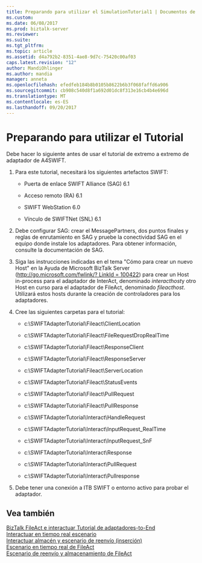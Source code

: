 ```yaml
---
title: Preparando para utilizar el SimulationTutorial1 | Documentos de Microsoft
ms.custom: 
ms.date: 06/08/2017
ms.prod: biztalk-server
ms.reviewer: 
ms.suite: 
ms.tgt_pltfrm: 
ms.topic: article
ms.assetid: d4a792b2-8351-4ae8-9d7c-75420c00af03
caps.latest.revision: "12"
author: MandiOhlinger
ms.author: mandia
manager: anneta
ms.openlocfilehash: efedfeb184b8b0105b8622b6b3f068faffd6a906
ms.sourcegitcommit: cb908c540d8f1a692d01dc8f313e16cb4b4e696d
ms.translationtype: MT
ms.contentlocale: es-ES
ms.lasthandoff: 09/20/2017
---
```

# <a name="preparing-to-use-the-tutorial"></a>Preparando para utilizar el Tutorial
Debe hacer lo siguiente antes de usar el tutorial de extremo a extremo de adaptador de A4SWIFT.  
  
1.  Para este tutorial, necesitará los siguientes artefactos SWIFT:  
  
    -   Puerta de enlace SWIFT Alliance (SAG) 6.1  
  
    -   Acceso remoto (RA) 6.1  
  
    -   SWIFT WebStation 6.0  
  
    -   Vínculo de SWIFTNet (SNL) 6.1  
  
2.  Debe configurar SAG: crear el MessagePartners, dos puntos finales y reglas de enrutamiento en SAG y pruebe la conectividad SAG en el equipo donde instale los adaptadores. Para obtener información, consulte la documentación de SAG.  
  
3.  Siga las instrucciones indicadas en el tema "Cómo para crear un nuevo Host" en la Ayuda de Microsoft BizTalk Server ([http://go.microsoft.com/fwlink/? LinkId = 100422](http://go.microsoft.com/fwlink/?LinkId=100422)) para crear un Host in-process para el adaptador de InterAct, denominado *interacthost*y otro Host en curso para el adaptador de FileAct, denominado *fileacthost*. Utilizará estos hosts durante la creación de controladores para los adaptadores.  
  
4.  Cree las siguientes carpetas para el tutorial:  
  
    -   c:\SWIFTAdapterTutorial\Fileact\ClientLocation  
  
    -   c:\SWIFTAdapterTutorial\Fileact\FileRequestDropRealTime  
  
    -   c:\SWIFTAdapterTutorial\Fileact\ResponseClient  
  
    -   c:\SWIFTAdapterTutorial\Fileact\ResponseServer  
  
    -   c:\SWIFTAdapterTutorial\Fileact\ServerLocation  
  
    -   c:\SWIFTAdapterTutorial\Fileact\StatusEvents  
  
    -   c:\SWIFTAdapterTutorial\Fileact\PullRequest  
  
    -   c:\SWIFTAdapterTutorial\Fileact\PullResponse  
  
    -   c:\SWIFTAdapterTutorial\Interact\HandleRequest  
  
    -   c:\SWIFTAdapterTutorial\Interact\InputRequest_RealTime  
  
    -   c:\SWIFTAdapterTutorial\Interact\InputRequest_SnF  
  
    -   c:\SWIFTAdapterTutorial\Interact\Response  
  
    -   c:\SWIFTAdapterTutorial\Interact\PullRequest  
  
    -   c:\SWIFTAdapterTutorial\Interact\Pullresponse  
  
5.  Debe tener una conexión a ITB SWIFT o entorno activo para probar el adaptador.  
  
## <a name="see-also"></a>Vea también  
 [BizTalk FileAct e interactuar Tutorial de adaptadores-to-End](../../adapters-and-accelerators/fileact-interact/biztalk-fileact-and-interact-adapters-end-to-end-tutorial.md)   
 [Interactuar en tiempo real escenario](../../adapters-and-accelerators/fileact-interact/interact-real-time-scenario.md)   
 [Interactuar almacén y escenario de reenvío (inserción)](../../adapters-and-accelerators/fileact-interact/interact-store-and-forward-push-scenario.md)   
 [Escenario en tiempo real de FileAct](../../adapters-and-accelerators/fileact-interact/fileact-real-time-scenario.md)   
 [Escenario de reenvío y almacenamiento de FileAct](../../adapters-and-accelerators/fileact-interact/fileact-store-and-forward-scenario.md)